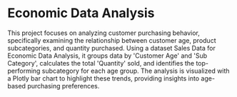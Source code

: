 # Economic Data Analysis
This project focuses on analyzing customer purchasing behavior, specifically examining the relationship between customer age, product subcategories, and quantity purchased. Using a dataset Sales Data for Economic Data Analysis, it groups data by 'Customer Age' and 'Sub Category', calculates the total 'Quantity' sold, and identifies the top-performing subcategory for each age group. The analysis is visualized with a Plotly bar chart to highlight these trends, providing insights into age-based purchasing preferences.
